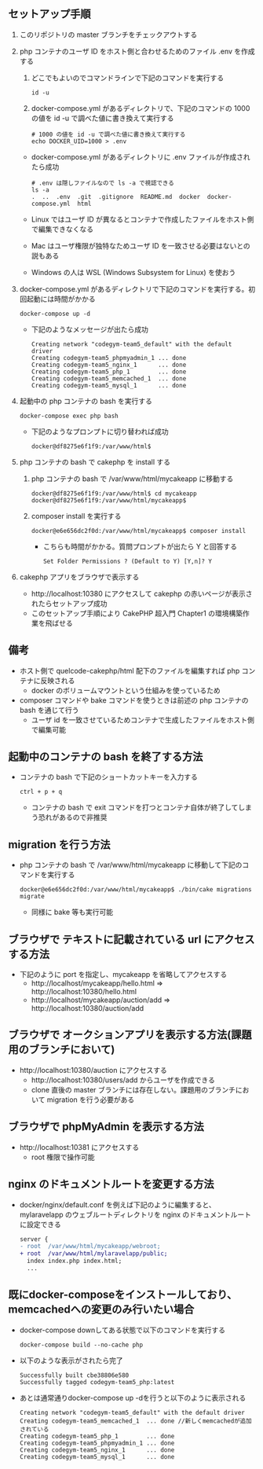 ## セットアップ手順

1. このリポジトリの master ブランチをチェックアウトする

1. php コンテナのユーザ ID をホスト側と合わせるためのファイル .env を作成する

   1. どこでもよいのでコマンドラインで下記のコマンドを実行する

      ```
      id -u
      ```

   1. docker-compose.yml があるディレクトリで、下記のコマンドの 1000 の値を id -u で調べた値に書き換えて実行する

      ```
      # 1000 の値を id -u で調べた値に書き換えて実行する
      echo DOCKER_UID=1000 > .env
      ```

   - docker-compose.yml があるディレクトリに .env ファイルが作成されたら成功

     ```
     # .env は隠しファイルなので ls -a で視認できる
     ls -a
     .  ..  .env  .git  .gitignore  README.md  docker  docker-compose.yml  html
     ```

   - Linux ではユーザ ID が異なるとコンテナで作成したファイルをホスト側で編集できなくなる
   - Mac はユーザ権限が独特なためユーザ ID を一致させる必要はないとの説もある
   - Windows の人は WSL (Windows Subsystem for Linux) を使おう

1. docker-compose.yml があるディレクトリで下記のコマンドを実行する。初回起動には時間がかかる

   ```
   docker-compose up -d
   ```

   - 下記のようなメッセージが出たら成功

     ```
     Creating network "codegym-team5_default" with the default driver
     Creating codegym-team5_phpmyadmin_1 ... done
     Creating codegym-team5_nginx_1      ... done
     Creating codegym-team5_php_1        ... done
     Creating codegym-team5_memcached_1  ... done
     Creating codegym-team5_mysql_1      ... done
     ```

1. 起動中の php コンテナの bash を実行する

   ```
   docker-compose exec php bash
   ```

   - 下記のようなプロンプトに切り替われば成功

     ```
     docker@df8275e6f1f9:/var/www/html$
     ```

1. php コンテナの bash で cakephp を install する

   1. php コンテナの bash で /var/www/html/mycakeapp に移動する

      ```
      docker@df8275e6f1f9:/var/www/html$ cd mycakeapp
      docker@df8275e6f1f9:/var/www/html/mycakeapp$
      ```

   1. composer install を実行する

      ```
      docker@e6e656dc2f0d:/var/www/html/mycakeapp$ composer install
      ```

      - こちらも時間がかかる。質問プロンプトが出たら Y と回答する

        ```
        Set Folder Permissions ? (Default to Y) [Y,n]? Y
        ```

1. cakephp アプリをブラウザで表示する

   - http://localhost:10380 にアクセスして cakephp の赤いページが表示されたらセットアップ成功
   - このセットアップ手順により CakePHP 超入門 Chapter1 の環境構築作業を飛ばせる

## 備考

- ホスト側で quelcode-cakephp/html 配下のファイルを編集すれば php コンテナに反映される
  - docker のボリュームマウントという仕組みを使っているため
- composer コマンドや bake コマンドを使うときは前述の php コンテナの bash を通じて行う
  - ユーザ id を一致させているためコンテナで生成したファイルをホスト側で編集可能

## 起動中のコンテナの bash を終了する方法

- コンテナの bash で下記のショートカットキーを入力する

  ```
  ctrl + p + q
  ```

  - コンテナの bash で exit コマンドを打つとコンテナ自体が終了してしまう恐れがあるので非推奨

## migration を行う方法

- php コンテナの bash で /var/www/html/mycakeapp に移動して下記のコマンドを実行する

  ```
  docker@e6e656dc2f0d:/var/www/html/mycakeapp$ ./bin/cake migrations migrate
  ```

  - 同様に bake 等も実行可能

## ブラウザで テキストに記載されている url にアクセスする方法

- 下記のように port を指定し、mycakeapp を省略してアクセスする
  - http://localhost/mycakeapp/hello.html ⇒ http://localhost:10380/hello.html
  - http://localhost/mycakeapp/auction/add ⇒ http://localhost:10380/auction/add

## ブラウザで オークションアプリを表示する方法(課題用のブランチにおいて)

- http://localhost:10380/auction にアクセスする
  - http://localhost:10380/users/add からユーザを作成できる
  - clone 直後の master ブランチには存在しない。課題用のブランチにおいて migration を行う必要がある

## ブラウザで phpMyAdmin を表示する方法

- http://localhost:10381 にアクセスする
  - root 権限で操作可能

## nginx のドキュメントルートを変更する方法

- docker/nginx/default.conf を例えば下記のように編集すると、mylaravelapp のウェブルートディレクトリを nginx のドキュメントルートに設定できる

  ```diff
  server {
  - root  /var/www/html/mycakeapp/webroot;
  + root  /var/www/html/mylaravelapp/public;
    index index.php index.html;
    ...
  ```

## 既にdocker-composeをインストールしており、memcachedへの変更のみ行いたい場合
- docker-compose downしてある状態で以下のコマンドを実行する

  ```
  docker-compose build --no-cache php
  ```

- 以下のような表示がされたら完了

  ```
  Successfully built cbe38806e580
  Successfully tagged codegym-team5_php:latest
  ```

- あとは通常通りdocker-compose up -dを行うと以下のように表示される

  ```
  Creating network "codegym-team5_default" with the default driver
  Creating codegym-team5_memcached_1  ... done //新しくmemcachedが追加されている
  Creating codegym-team5_php_1        ... done
  Creating codegym-team5_phpmyadmin_1 ... done
  Creating codegym-team5_nginx_1      ... done
  Creating codegym-team5_mysql_1      ... done
  ```
